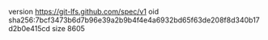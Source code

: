 version https://git-lfs.github.com/spec/v1
oid sha256:7bcf3473b6d7b96e39a2b9b4f4e4a6932bd65f63de208f8d340b17d2b0e415cd
size 8605
